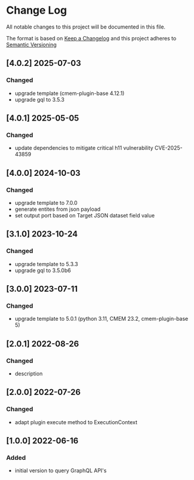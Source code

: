 <!-- markdownlint-disable MD012 MD013 MD024 MD033 -->
# Change Log

All notable changes to this project will be documented in this file.

The format is based on [Keep a Changelog](http://keepachangelog.com/) and this project adheres to [Semantic Versioning](https://semver.org/)

## [4.0.2] 2025-07-03

### Changed

- upgrade template (cmem-plugin-base 4.12.1)
- upgrade gql to 3.5.3
 
## [4.0.1] 2025-05-05

### Changed

- update dependencies to mitigate critical h11 vulnerability CVE-2025-43859


## [4.0.0] 2024-10-03

### Changed

- upgrade template to 7.0.0
- generate entites from json payload
- set output port based on Target JSON dataset field value

## [3.1.0] 2023-10-24

### Changed

- upgrade template to 5.3.3
- upgrade gql to 3.5.0b6


## [3.0.0] 2023-07-11

### Changed

- upgrade template to 5.0.1 (python 3.11, CMEM 23.2, cmem-plugin-base 5)


## [2.0.1] 2022-08-26

### Changed

- description


## [2.0.0] 2022-07-26

### Changed

- adapt plugin execute method to ExecutionContext 


## [1.0.0] 2022-06-16

### Added

- initial version to query GraphQL API's

